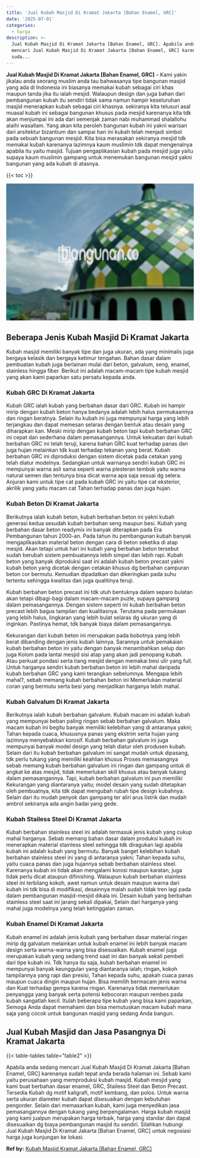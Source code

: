 ```yaml
---
title: 'Jual Kubah Masjid Di Kramat Jakarta [Bahan Enamel, GRC]'
date: '2025-07-01'
categories:
  - harga
description: >-
  Jual Kubah Masjid Di Kramat Jakarta [Bahan Enamel, GRC]. Apabila anda sedang
  mencari Jual Kubah Masjid Di Kramat Jakarta [Bahan Enamel, GRC] karenanya
  suda...
---
```


**Jual Kubah Masjid Di Kramat Jakarta \[Bahan Enamel, GRC\]** – Kami yakin jikalau anda seorang muslim anda tau bahwasanya tipe bangunan masjid yang ada di Indonesia ini biasanya memakai kubah sebagai ciri khas maupun tanda jika itu ialah mesjid. Walaupun design dan juga bahan dari pembangunan kubah itu sendiri tidak sama namun hampir keseluruhan masjid menerapkan kubah sebagai ciri khasnya. sekiranya kita telusuri asal muasal kubah ini sebagai bangunan khusus pada mesjid karenanya kita tdk akan menjumpai ini ada dari semenjak zaman nabi muhammad shalallohu alaihi wasallam. Yang akan kita peroleh bangunan kubah ini yakni warisan dari arsitektur bizantium dan sampai hari ini kubah telah menjadi simbol pada sebuah bangunan mesjid. Kita bisa merasakan sekiranya mesjid tdk memakai kubah karenanya lazimnya kaum muslimin tdk dapat mengenalnya apabila itu yaitu masjid. Tujuan pengaplikasian kubah pada mesjid juga yaitu supaya kaum muslimin gampang untuk menemukan bangunan mesjid yakni bangunan yang ada kubah di atasnya.

{{< toc >}}

![Jual Kubah Masjid Di Kramat Jakarta [Bahan Enamel, GRC]](/images/jual-kubah-masjid-06.png)

## Beberapa Jenis Kubah Masjid Di Kramat Jakarta

Kubah masjid memiliki banyak tipe dan juga ukuran, ada yang minimalis juga bergaya kelasik dan bergaya ketimur tengahan. Bahan dasar dalam pembuatan kubah juga berlainan mulai dari beton, galvalum, seng, enamel, stainless hingga fiber. Berikut ini adalah macam-macam tipe kubah mesjid yang akan kami paparkan satu persatu kepada anda.

### Kubah GRC Di Kramat Jakarta

Kubah GRC ialah kubah yang berbahan dasar dari GRC. Kubah ini hampir mirip dengan kubah beton hanya bedanya adalah lebih halus permukaannya dan ringan beratnya. Selain itu kubah ini juga mempunyai harga yang lebih terjangkau dan dapat memesan selaras dengan bentuk atau desain yang diharapkan kan. Meski mirip dengan kubah beton tapi kubah berbahan GRC ini cepat dan sederhana dalam pemasangannya. Untuk kekuatan dari kubah berbahan GRC ini telah teruji, karena bahan GRC kuat terhadap panas dan juga hujan melainkan tdk kuat terhadap tekanan yang berat. Kubah berbahan GRC ini diproduksi dengan sistem dicetak pada cetakan yang telah diatur modelnya. Sedangkan untuk warnanya sendiri kubah GRC ini mempunyai warna asli sama seperti warna plesteran tembok yaitu warna natural semen dan tentunya bisa dicat warna apa saja sesuai dg selera. Anjuran kami untuk tipe cat pada kubah GRC ini yaitu tipe cat eksterior, akrilik yang yaitu macam cat Tahan terhadap panas dan juga hujan.

### Kubah Beton Di Kramat Jakarta

Berikutnya ialah kubah beton, kubah berbahan beton ini yakni kubah generasi kedua sesudah kubah berbahan seng maupun besi. Kubah yang berbahan dasar beton readymix ini banyak diterapkan pada Era Pembangunan tahun 2000-an. Pada tahun itu pembangunan kubah banyak mengaplikasikan material beton dengan cara di beton seketika di atap mesjid. Akan tetapi untuk hari ini kubah yang berbahan beton tersebut sudah berubah sistem pembuatannya lebih simpel dan lebih rapi. Kubah beton yang banyak diproduksi saat ini adalah kubah beton precast yakni kubah beton yang dicetak dengan cetakan khusus dg berbahan campuran beton cor bermutu. Kemudian dipadatkan dan dikeringkan pada suhu tertentu sehingga kwalitas dan juga qualitinya teruji.

Kubah berbahan beton precast ini tdk utuh bentuknya dalam separo bulatan akan tetapi dibagi-bagi dalam macam-macam puzle, supaya gampang dalam pemasangannya. Dengan sistem seperti ini kubah berbahan beton precast lebih bagus tampilan dan kualitasnya. Terutama pada permukaan yang lebih halus, lingkaran yang lebih bulat selaras dg ukuran yang di inginkan. Pastinya hemat, tdk banyak biaya dalam pemasangannya.

Kekurangan dari kubah beton ini merupakan pada bobotnya yang lebih berat dibanding dengan jenis kubah lainnya. Sarannya untuk pemakaian kubah berbahan beton ini yaitu dengan banyak menambahkan selup dan juga Kolom pada lantai mesjid sisi atap yang akan jadi penopang kubah. Atau perkuat pondasi serta tiang mesjid dengan memakai besi ulir yang full. Untuk harganya sendiri kubah berbahan beton ini lebih mahal daripada kubah berbahan GRC yang kami terangkan sebelumnya. Mengapa lebih mahal?, sebab memang kubah berbahan beton ini Memerlukan material coran yang bermutu serta besi yang menjadikan harganya lebih mahal.

### Kubah Galvalum Di Kramat Jakarta

Berikutnya ialah kubah berbahan galvalum. Kubah macam ini adalah kubah yang mempunyai beban paling ringan sebab berbahan galvalum. Maka macam kubah ini begitu banyak memiliki kelebihan yang di antaranya yakni; Tahan kepada cuaca, khususnya panas yang ekstrim serta hujan yang lazimnya menyebabkan korosif. Kubah berbahan galvalum ini juga mempunyai banyak model design yang telah diatur oleh produsen kubah. Selain dari itu kubah berbahan galvalum ini sangat mudah untuk dipasang, tdk perlu tukang yang memiliki keahlian khusus Proses memasangnya sebab memang kubah berbahan galvalum ini ringan dan gampang untuk di angkat ke atas mesjid, tidak memerlukan skill khusus atau banyak tukang dalam pemasangannya. Tapi, kubah berbahan galvalum ini pun memiliki Kekurangan yang diantaranya yaitu; model desain yang sudah ditetapkan oleh pembuatnya, kita tdk dapat mengubah rubah tipe design kubahnya. Selain dari itu mudah penyok dan gampang ter aliri arus listrik dan mudah ambrol sekiranya ada angin badai yang gede.

### Kubah Stailess Steel Di Kramat Jakarta

Kubah berbahan stainless steel ini adalah termasuk jenis kubah yang cukup mahal harganya. Sebab memang bahan dasar dalam produksi kubah ini menerapkan material stainless steel sehingga tdk diragukan lagi apabila kubah ini adalah kubah yang bermutu. Banyak banget kelebihan kubah berbahan stainless steel ini yang di antaranya yakni; Tahan kepada suhu, yaitu cuaca panas dan juga hujannya sebab berbahan stainless steel. Karenanya kubah ini tidak akan mengalami korosi maupun karatan, juga tidak perlu dicat ataupun difinishing. Walaupun kubah berbahan stainless steel ini terbilang kokoh, awet namun untuk desain maupun warna dari kubah ini tdk bisa di modifikasi, desainnya malah sudah tidak tren lagi pada dalam pembangunan masjid-mesjid dikala ini. Desain kubah yang berbahan stainless steel saat ini jarang sekali dipakai, Selain dari harganya yang mahal juga modelnya yang telah ketinggalan zaman.

### Kubah Enamel Di Kramat Jakarta

Kubah enamel ini adalah jenis kubah yang berbahan dasar material ringan mirip dg galvalum melainkan untuk kubah enamel ini lebih banyak macam design serta warna-warna yang bisa disesuaikan. Kubah enamel juga merupakan kubah yang sedang trend saat ini dan banyak sekali pembeli dari tipe kubah ini. Tdk hanya itu saja, kubah berbahan enamel ini mempunyai banyak keunggulan yang diantaranya ialah; ringan, kokoh tampilannya yang rapi dan presisi, Tahan kepada suhu, apakah cuaca panas maupun cuaca dingin maupun hujan. Bisa memilih bermacam jenis warna dan Kuat terhadap gempa karena ringan. Karenanya tidak memerlukan penyangga yang banyak serta potensi kebocoran maupun rembes pada kubah sangatlah kecil. Itulah beberapa tipe kubah yang bisa kami paparkan, Semoga Anda dapat memahami dan bisa memutuskan macam kubah mana saja yang cocok untuk bangunan masjid yang sedang Anda bangun.

## Jual Kubah Masjid dan Jasa Pasangnya Di Kramat Jakarta

{{< table-tables table="table2" >}}

Apabila anda sedang mencari Jual Kubah Masjid Di Kramat Jakarta \[Bahan Enamel, GRC\] karenanya sudah tepat anda berada halaman ini. Sebab kami yaitu perusahaan yang memproduksi kubah masjid. Kubah mesjid yang kami buat berbahan dasar enamel, GRC, Stailess Steel dan Beton Precast. Tersedia Kubah dg motif kaligrafi, motif kembang, dan polos. Untuk warna serta ukuran diameter kubah dapat disesuaikan dengan kebutuhan pengorder. Selain dari memasarkan kubah, kami juga menyedikan jasa pemasangannya dengan tukang yang berpengalaman. Harga kubah masjid yang kami jualpun merupakan harga terbaik, harga yang standar dan dapat disesuaikan dg biaya pembangunan masjid itu sendiri. Silahkan hubungi Jual Kubah Masjid Di Kramat Jakarta \[Bahan Enamel, GRC\] untuk negosiasi harga juga kunjungan ke lokasi.

**Ref by:** [Kubah Masjid Kramat Jakarta [Bahan Enamel, GRC]](https://id.wikipedia.org/wiki/Kubah)
